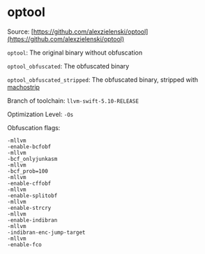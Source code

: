 # optool

Source: [https://github.com/alexzielenski/optool](https://github.com/alexzielenski/optool)

`optool`: The original binary without obfuscation

`optool_obfuscated`: The obfuscated binary

`optool_obfuscated_stripped`: The obfuscated binary, stripped with [machostrip](https://github.com/61bcdefg/machostrip)

Branch of toolchain: `llvm-swift-5.10-RELEASE`

Optimization Level:  `-Os`

Obfuscation flags:
```
-mllvm
-enable-bcfobf
-mllvm
-bcf_onlyjunkasm
-mllvm
-bcf_prob=100
-mllvm
-enable-cffobf
-mllvm
-enable-splitobf
-mllvm
-enable-strcry
-mllvm
-enable-indibran
-mllvm
-indibran-enc-jump-target
-mllvm
-enable-fco
```
